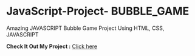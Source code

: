 # JavaScript-Project- BUBBLE_GAME

Amazing JAVASCRIPT Bubble Game Project Using HTML, CSS, JAVASCRIPT

**Check It Out My Project :** [Click here](https://sanketp100.github.io/Sidcup_Family_Golf/)
